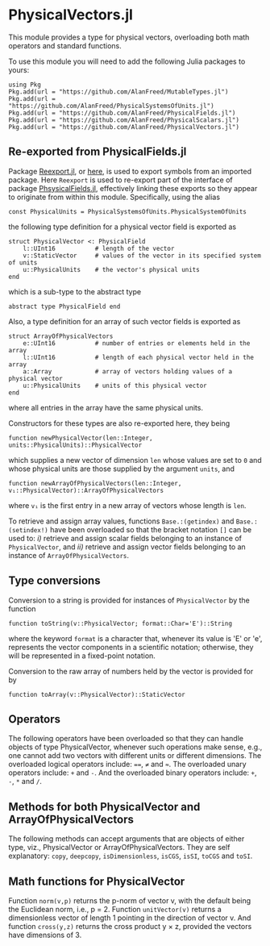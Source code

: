 # PhysicalVectors.jl

This module provides a type for physical vectors, overloading both math operators and standard functions.

To use this module you will need to add the following Julia packages to yours:

```
using Pkg
Pkg.add(url = "https://github.com/AlanFreed/MutableTypes.jl")
Pkg.add(url = "https://github.com/AlanFreed/PhysicalSystemsOfUnits.jl")
Pkg.add(url = "https://github.com/AlanFreed/PhysicalFields.jl")
Pkg.add(url = "https://github.com/AlanFreed/PhysicalScalars.jl")
Pkg.add(url = "https://github.com/AlanFreed/PhysicalVectors.jl")
```

## Re-exported from PhysicalFields.jl

Package [Reexport.jl](https://github.com/simonster/Reexport.jl), or [here](https://juliapackages.com/p/reexport), is used to export symbols from an imported package. Here `Reexport` is used to re-export part of the interface of package [PhsysicalFields.jl](https://github.com/AlanFreed/PhysicalFields.jl), effectively linking these exports so they appear to originate from within this module. Specifically, using the alias

```
const PhysicalUnits = PhysicalSystemsOfUnits.PhysicalSystemOfUnits
```

the following type definition for a physical vector field is exported as

```
struct PhysicalVector <: PhysicalField
    l::UInt16           # length of the vector
    v::StaticVector     # values of the vector in its specified system of units
    u::PhysicalUnits    # the vector's physical units
end
```

which is a sub-type to the abstract type

```
abstract type PhysicalField end
```

Also, a type definition for an array of such vector fields is exported as

```
struct ArrayOfPhysicalVectors
    e::UInt16           # number of entries or elements held in the array
    l::UInt16           # length of each physical vector held in the array
    a::Array            # array of vectors holding values of a physical vector
    u::PhysicalUnits    # units of this physical vector
end
```

where all entries in the array have the same physical units.

Constructors for these types are also re-exported here, they being

```
function newPhysicalVector(len::Integer, units::PhysicalUnits)::PhysicalVector
```

which supplies a new vector of dimension `len` whose values are set to `0` and whose physical units are those supplied by the argument `units`, and

```
function newArrayOfPhysicalVectors(len::Integer, v₁::PhysicalVector)::ArrayOfPhysicalVectors
```

where `v₁` is the first entry in a new array of vectors whose length is `len`.

To retrieve and assign array values, functions `Base.:(getindex)` and `Base.:(setindex!)` have been overloaded so that the bracket notation `[]` can be used to: *i)* retrieve and assign scalar fields belonging to an instance of `PhysicalVector`, and *ii)* retrieve and assign vector fields belonging to an instance of `ArrayOfPhysicalVectors`.

## Type conversions

Conversion to a string is provided for instances of `PhysicalVector` by the function

```
function toString(v::PhysicalVector; format::Char='E')::String
```

where the keyword `format` is a character that, whenever its value is 'E' or 'e', represents the vector components in a scientific notation; otherwise, they will be represented in a fixed-point notation.

Conversion to the raw array of numbers held by the vector is provided for by

```
function toArray(v::PhysicalVector)::StaticVector
```

## Operators

The following operators have been overloaded so that they can handle objects of type PhysicalVector, whenever such operations make sense, e.g., one cannot add two vectors with different units or different dimensions. The overloaded logical operators include: `==`, `≠` and `≈`. The overloaded unary operators include: `+` and `-`. And the overloaded binary operators include: `+`, `-`, `*` and `/`.

## Methods for both PhysicalVector and ArrayOfPhysicalVectors

The following methods can accept arguments that are objects of either type, viz., PhysicalVector or ArrayOfPhysicalVectors. They are self explanatory: `copy`, `deepcopy`, `isDimensionless`, `isCGS`, `isSI`, `toCGS` and `toSI`.

## Math functions for PhysicalVector

Function `norm(v,p)` returns the p-norm of vector v, with the default being the Euclidean norm, i.e., p = 2. Function `unitVector(v)` returns a dimensionless vector of length 1 pointing in the direction of vector v. And function `cross(y,z)` returns the cross product y × z, provided the vectors have dimensions of 3.
